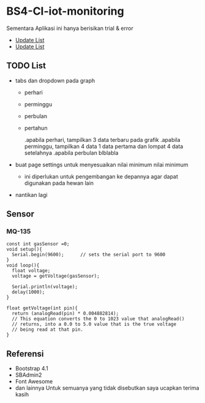 # BS4-CI-iot-monitoring

Sementara Aplikasi ini hanya berisikan trial &amp; error

- [Update List](https://github.com/nrchmts/BS$-CI-iot-monitoring/README#TODO-List)
- [Update List](https://github.com/nrchmts/BS$-CI-iot-monitoring/README#Referensi)

## TODO List

- tabs dan dropdown pada graph

  - perhari
  - perminggu
  - perbulan
  - pertahun

    .apabila perhari, tampilkan 3 data terbaru pada grafik
    .apabila perminggu, tampilkan 4 data 1 data pertama dan lompat 4 data setelahnya
    .apabila perbulan blblabla

- buat page settings untuk menyesuaikan nilai minimum nilai minimum
  - ini diperlukan untuk pengembangan ke depannya agar dapat digunakan pada hewan lain
- nantikan lagi

## Sensor
### MQ-135
```
const int gasSensor =0;
void setup(){
  Serial.begin(9600);      // sets the serial port to 9600
}
void loop(){
  float voltage;
  voltage = getVoltage(gasSensor);
  
  Serial.println(voltage);
  delay(1000);
}
 
float getVoltage(int pin){
  return (analogRead(pin) * 0.004882814);
  // This equation converts the 0 to 1023 value that analogRead()
  // returns, into a 0.0 to 5.0 value that is the true voltage
  // being read at that pin.
}
```

## Referensi

- Bootstrap 4.1
- SBAdmin2
- Font Awesome
- dan lainnya
  Untuk semuanya yang tidak disebutkan saya ucapkan terima kasih
